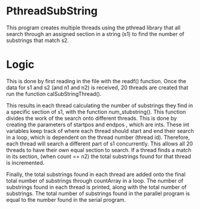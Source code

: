 # PthreadSubString
This program creates multiple threads using the pthread library that all search through an assigned section in a string (s1) to find the number of substrings that match s2.



# Logic
This is done by first reading in the file with the readf() function. Once the data for s1 and s2 (and n1 and n2) is received, 20 threads are created that run the function calSubStringThread(). 

This results in each thread calculating the number of substrings they find in a specific section of s1, with the function num_stubstring(). This function divides the work of the search onto different threads. This is done by creating the parameters of startpos and endpos , which are ints. These int variables keep track of where each thread should start and end their search in a loop, which is dependent on the thread number (thread id). Therefore, each thread will search a different part of s1 concurrently. This allows all 20 threads to have their own equal section to search. If a thread finds a match in its section, (when count == n2) the total substrings found for that thread is incremented. 

Finally, the total substrings found in each thread are added onto the final total number of substrings through countArray in a loop. The number of substrings found in each thread is printed, along with the total number of substrings. The total number of substrings found in the parallel program is equal to the number found in the serial program.





